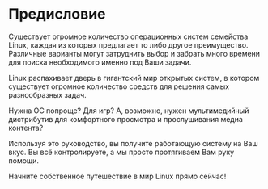 # Предисловие

Существует огромное количество операционных систем семейства Linux, каждая из которых предлагает то либо другое преимущество. Различные варианты могут затруднить выбор и забрать много времени для поиска необходимого именно под Ваши задачи.

Linux распахивает дверь в гигантский мир открытых систем, в котором существует огромное количество средств для решения самых разнообразных задач.

Нужна ОС попроще? Для игр? А, возможно, нужен мультимедийный дистрибутив для комфортного просмотра и прослушивания медиа контента?

Используя это руководство, вы получите работающую систему на Ваш вкус. Вы всё контролируете, а мы просто протягиваем Вам руку помощи.

Начните собственное путешествие в мир Linux прямо сейчас!
